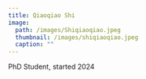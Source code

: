```yaml
---
title: Qiaoqiao Shi
image: 
  path: /images/Shiqiaoqiao.jpeg
  thumbnail: /images/shiqiaoqiao.jpeg
  caption: ""
---
```

PhD Student, started 2024  
 
